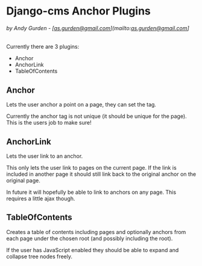 Django-cms Anchor Plugins
=========================
###### by Andy Gurden - [as.gurden@gmail.com](mailto:as.gurden@gmail.com]


Currently there are 3 plugins:
* Anchor
* AnchorLink
* TableOfContents

Anchor
------

Lets the user anchor a point on a page, they can set the tag.

Currently the anchor tag is not unique (it should be unique for the page). This is the users job to make sure!

AnchorLink
----------

Lets the user link to an anchor.

This only lets the user link to pages on the current page. If the link is included in another page it should still link back to the original anchor on the original page.

In future it will hopefully be able to link to anchors on any page. This requires a little ajax though.

TableOfContents
---------------

Creates a table of contents including pages and optionally anchors from each page under the chosen root (and possibly including the root).

If the user has JavaScript enabled they should be able to expand and collapse tree nodes freely.
